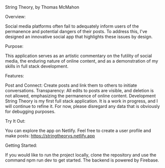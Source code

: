 String Theory, by Thomas McMahon

Overview:

Social media platforms often fail to adequately inform users of the permanence and potential dangers of their posts. To address this, I've designed an innovative social app that highlights these issues by design.

Purpose:

This application serves as an artistic commentary on the futility of social media, the enduring nature of online content, and as a demonstration of my skills in full stack development.

Features:

Post and Connect: 
Create posts and link them to others to initiate conversations.
Transparency: 
All edits to posts are visible, and deletion is not allowed, emphasizing the permanence of online content.
Development
String Theory is my first full stack application. It is a work in progress, and I will continue to refine it. For now, please disregard any data that is obviously for debugging purposes.

Try It Out:

You can explore the app on Netlify. Feel free to create a user profile and make posts:  https://stringtheorys.netlify.app 

Getting Started:

If you would like to run the project locally, clone the repository and use the command npm run dev to get started. The backend is powered by Firebase.
